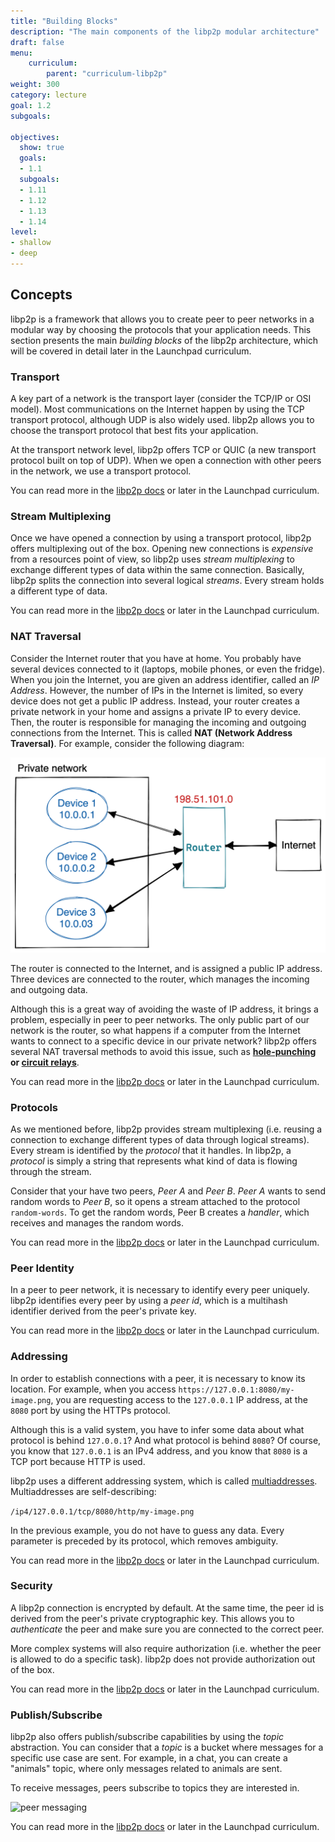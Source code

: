 ```yaml
---
title: "Building Blocks"
description: "The main components of the libp2p modular architecture"
draft: false
menu:
    curriculum:
        parent: "curriculum-libp2p"
weight: 300
category: lecture
goal: 1.2
subgoals:

objectives:
  show: true
  goals:
  - 1.1
  subgoals:
  - 1.11
  - 1.12
  - 1.13
  - 1.14
level:
- shallow
- deep
---
```


## Concepts

libp2p is a framework that allows you to create peer to peer networks in a modular way by choosing the protocols that your application needs.
This section presents the main _building blocks_ of the libp2p architecture, which will be covered in detail later in the Launchpad curriculum.

### Transport

A key part of a network is the transport layer (consider the TCP/IP or OSI model). Most communications on the Internet happen by using the TCP transport protocol, although UDP is also widely used.
libp2p allows you to choose the transport protocol that best fits your application.

At the transport network level, libp2p offers TCP or QUIC (a new transport protocol built on top of UDP). When we open a connection with other peers in the network, we use a transport protocol.

You can read more in the [libp2p docs](https://docs.libp2p.io/concepts/transports/) or later in the Launchpad curriculum.

### Stream Multiplexing

Once we have opened a connection by using a transport protocol, libp2p offers multiplexing out of the box.
Opening new connections is _expensive_ from a resources point of view, so libp2p uses _stream multiplexing_ to exchange different types of data within the same connection.
Basically, libp2p splits the connection into several logical _streams_. Every stream holds a different type of data.

You can read more in the [libp2p docs](https://docs.libp2p.io/concepts/multiplex/) or later in the Launchpad curriculum.

### NAT Traversal

Consider the Internet router that you have at home. You probably have several devices connected to it (laptops, mobile phones, or even the fridge).
When you join the Internet, you are given an address identifier, called an _IP Address_.
However, the number of IPs in the Internet is limited, so every device does not get a public IP address.
Instead, your router creates a private network in your home and assigns a private IP to every device. Then, the router is responsible for managing the incoming and outgoing connections from the Internet.
This is called **NAT (Network Address Traversal)**. For example, consider the following diagram:

![NAT example](nat.png)

The router is connected to the Internet, and is assigned a public IP address. Three devices are connected to the router, which manages the incoming and outgoing data.

Although this is a great way of avoiding the waste of IP address, it brings a problem, especially in peer to peer networks.
The only public part of our network is the router, so what happens if a computer from the Internet wants to connect to a specific device in our private network?
libp2p offers several NAT traversal methods to avoid this issue, such as **[hole-punching](https://docs.libp2p.io/concepts/nat/hole-punching/) or [circuit relays](https://docs.libp2p.io/concepts/nat/circuit-relay/)**.

You can read more in the [libp2p docs](https://docs.libp2p.io/concepts/nat/) or later in the Launchpad curriculum.

### Protocols

As we mentioned before, libp2p provides stream multiplexing (i.e. reusing a connection to exchange different types of data through logical streams).
Every stream is identified by the _protocol_ that it handles. In libp2p, a _protocol_ is simply a string that represents what kind of data is flowing through the stream.

Consider that your have two peers, _Peer A_ and _Peer B_. _Peer A_ wants to send random words to _Peer B_, so it opens a stream attached to the protocol `random-words`.
To get the random words, Peer B creates a _handler_, which receives and manages the random words.

You can read more in the [libp2p docs](https://docs.libp2p.io/concepts/protocols/#what-is-a-libp2p-protocol) or later in the Launchpad curriculum.

### Peer Identity

In a peer to peer network, it is necessary to identify every peer uniquely.
libp2p identifies every peer by using a _peer id_, which is a multihash identifier derived from the peer's private key.

You can read more in the [libp2p docs](https://docs.libp2p.io/concepts/peer-id/) or later in the Launchpad curriculum.

### Addressing

In order to establish connections with a peer, it is necessary to know its location.
For example, when you access `https://127.0.0.1:8080/my-image.png`, you are requesting access to the `127.0.0.1` IP address, at the `8080` port by using the HTTPs protocol.

Although this is a valid system, you have to infer some data about what protocol is behind `127.0.0.1`? And what protocol is behind `8080`?
Of course, you know that `127.0.0.1` is an IPv4 address, and you know that `8080` is a TCP port because HTTP is used.

libp2p uses a different addressing system, which is called [multiaddresses](https://github.com/multiformats/multiaddr). Multiaddresses are self-describing:

`/ip4/127.0.0.1/tcp/8080/http/my-image.png`

In the previous example, you do not have to guess any data. Every parameter is preceded by its protocol, which removes ambiguity.

You can read more in the [libp2p docs](https://docs.libp2p.io/concepts/addressing/) or later in the Launchpad curriculum.

### Security

A libp2p connection is encrypted by default. At the same time, the peer id is derived from the peer's private cryptographic key.
This allows you to _authenticate_ the peer and make sure you are connected to the correct peer.

More complex systems will also require authorization (i.e. whether the peer is allowed to do a specific task). libp2p does not provide authorization out of the box.

You can read more in the [libp2p docs](https://docs.libp2p.io/concepts/security/security-considerations/) or later in the Launchpad curriculum.

### Publish/Subscribe

libp2p also offers publish/subscribe capabilities by using the _topic_ abstraction.
You can consider that a _topic_ is a bucket where messages for a specific use case are sent.
For example, in a chat, you can create a "animals" topic, where only messages related to animals are sent.

To receive messages, peers subscribe to topics they are interested in.

![peer messaging](peering.png)

You can read more in the [libp2p docs](https://docs.libp2p.io/concepts/publish-subscribe/) or later in the Launchpad curriculum.
